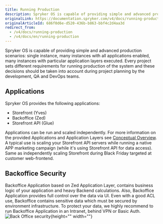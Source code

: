 ```yaml
---
title: Running Production
description: Spryker OS is capable of providing simple and advanced production scenarios- single instance, many instances with all applications enabled, many instances with particular application layers executed.
originalLink: https://documentation.spryker.com/v4/docs/running-production
originalArticleId: 686f0d6e-d520-436b-b863-bbf4c2d4aa3d
redirect_from:
  - /v4/docs/running-production
  - /v4/docs/en/running-production
---
```


Spryker OS is capable of providing simple and advanced production scenarios: single instance, many instances with all applications enabled, many instances with particular application layers executed. Every project sets different requirements for running production of the system and these decisions should be taken into account during project planning by the development, QA and DevOps teams.

## Applications
Spryker OS provides the following applications:

* Storefront (Yves)
* Backoffice (Zed)
* Storefront API (Glue)

Applications can be run and scaled independently. For more information on the provided Applications and Application Layers see [Conceptual Overview](/docs/scos/dev/developer-guides/202001.0/architecture-guide/conceptual-overview.html).
A typical use is scaling your Storefront API servers while running a native APP marketing campaign (while it's using Storefront API for data access). Same as independently scaling Storefront during Black Friday targeted at customer web-frontend.

## Backoffice Security
Backoffice Application based on Zed Application Layer, contains business logic of your application and heavy Backend calculations. Also, Backoffice Application provides full control over the data via UI.
Even with a good ACL use, Backoffice contains sensitive data which must be secured by environment infrastructure. To protect your data, we highly recommend to run Backoffice Application in an Intranet, behind VPN or Basic Auth.
![Back Office security](https://spryker.s3.eu-central-1.amazonaws.com/docs/Developer+Guide/Running+Production/spryker-applications-in-hosting-env.png){height="" width=""}
